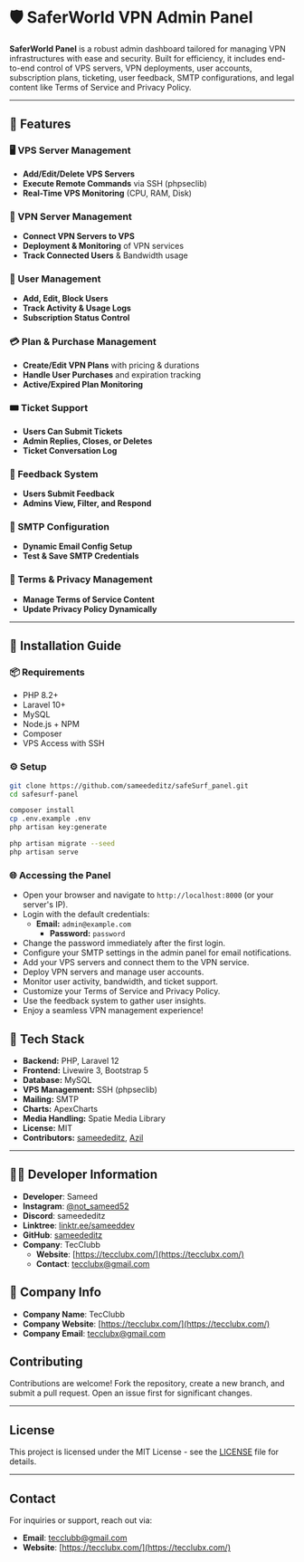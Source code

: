 # 🛡️ SaferWorld VPN Admin Panel

**SaferWorld Panel** is a robust admin dashboard tailored for managing VPN infrastructures with ease and security. Built for efficiency, it includes end-to-end control of VPS servers, VPN deployments, user accounts, subscription plans, ticketing, user feedback, SMTP configurations, and legal content like Terms of Service and Privacy Policy.

---

## 🔧 Features

### 🖥 VPS Server Management

-   **Add/Edit/Delete VPS Servers**
-   **Execute Remote Commands** via SSH (phpseclib)
-   **Real-Time VPS Monitoring** (CPU, RAM, Disk)

### 🔐 VPN Server Management

-   **Connect VPN Servers to VPS**
-   **Deployment & Monitoring** of VPN services
-   **Track Connected Users** & Bandwidth usage

### 👥 User Management

-   **Add, Edit, Block Users**
-   **Track Activity & Usage Logs**
-   **Subscription Status Control**

### 💳 Plan & Purchase Management

-   **Create/Edit VPN Plans** with pricing & durations
-   **Handle User Purchases** and expiration tracking
-   **Active/Expired Plan Monitoring**

### 🎟 Ticket Support

-   **Users Can Submit Tickets**
-   **Admin Replies, Closes, or Deletes**
-   **Ticket Conversation Log**

### 💬 Feedback System

-   **Users Submit Feedback**
-   **Admins View, Filter, and Respond**

### 📧 SMTP Configuration

-   **Dynamic Email Config Setup**
-   **Test & Save SMTP Credentials**

### 📃 Terms & Privacy Management

-   **Manage Terms of Service Content**
-   **Update Privacy Policy Dynamically**

---

## 🚀 Installation Guide

### 📦 Requirements

-   PHP 8.2+
-   Laravel 10+
-   MySQL
-   Node.js + NPM
-   Composer
-   VPS Access with SSH

### ⚙️ Setup

```bash
git clone https://github.com/sameededitz/safeSurf_panel.git
cd safesurf-panel

composer install
cp .env.example .env
php artisan key:generate

php artisan migrate --seed
php artisan serve
```

### 🌐 Accessing the Panel

-   Open your browser and navigate to `http://localhost:8000` (or your server's IP).
-   Login with the default credentials:
    -   **Email:** `admin@example.com`
        -   **Password:** `password`
-   Change the password immediately after the first login.
-   Configure your SMTP settings in the admin panel for email notifications.
-   Add your VPS servers and connect them to the VPN service.
-   Deploy VPN servers and manage user accounts.
-   Monitor user activity, bandwidth, and ticket support.
-   Customize your Terms of Service and Privacy Policy.
-   Use the feedback system to gather user insights.
-   Enjoy a seamless VPN management experience!

## 🧰 Tech Stack

-   **Backend:** PHP, Laravel 12
-   **Frontend:** Livewire 3, Bootstrap 5
-   **Database:** MySQL
-   **VPS Management:** SSH (phpseclib)
-   **Mailing:** SMTP
-   **Charts:** ApexCharts
-   **Media Handling:** Spatie Media Library
-   **License:** MIT
-   **Contributors:** [sameededitz](https://github.com/sameededitz), [Azil](https://github.com/Azil6744)

---

## 👨‍💻 Developer Information

-   **Developer**: Sameed
-   **Instagram**: [@not_sameed52](https://www.instagram.com/not_sameed52/)
-   **Discord**: sameededitz
-   **Linktree**: [linktr.ee/sameeddev](https://linktr.ee/sameeddev)
-   **GitHub**: [sameededitz](https://github.com/sameededitz)
-   **Company**: TecClubb
    -   **Website**: [https://tecclubx.com/](https://tecclubx.com/)
    -   **Contact**: tecclubx@gmail.com

## 🏢 Company Info

-   **Company Name**: TecClubb
-   **Company Website**: [https://tecclubx.com/](https://tecclubx.com/)
-   **Company Email**: tecclubx@gmail.com

## Contributing

Contributions are welcome! Fork the repository, create a new branch, and submit a pull request. Open an issue first for significant changes.

---

## License

This project is licensed under the MIT License - see the [LICENSE](LICENSE) file for details.

---

## Contact

For inquiries or support, reach out via:

-   **Email**: tecclubb@gmail.com
-   **Website**: [https://tecclubx.com/](https://tecclubx.com/)

